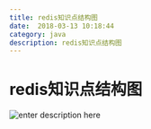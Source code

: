```yaml
---
title: redis知识点结构图
date:  2018-03-13 10:18:44
category: java
description: redis知识点结构图
---
```

# redis知识点结构图
![enter description here][1]


  [1]: /static/articleImage/Redis知识结构图.png